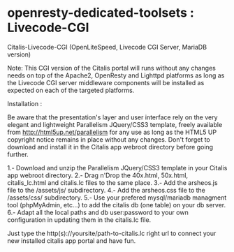 # openresty-dedicated-toolsets : Livecode-CGI
Citalis-Livecode-CGI (OpenLiteSpeed, Livecode CGI Server, MariaDB version)

Note: This CGI version of the Citalis portal will runs without any changes needs on top of the Apache2, OpenResty and Lighttpd platforms as long as the Livecode CGI server middleware components will be installed as expected on each of the targeted platforms.

Installation :

Be aware that the presentation's layer and user interface rely on the very elegant and lightweight Parallelism JQuery/CSS3 template, freely available from http://html5up.net/parallelism for any use as long as the HTML5 UP copyright notice remains in place without any changes. Don't forget to download and install it in the Citalis app webroot directory before going further.

1.- Download and unzip the Parallelism JQuery/CSS3 template in your Citalis app webroot directory.
2.- Drag n'Drop the 40x.html, 50x.html, citalis_lc.html and citalis.lc files to the same place.
3.- Add the arsheos.js file to the /assets/js/ subdirectory.
4.- Add the arsheos.css file to the /assets/css/ subdirectory.
5.- Use your prefered mysql/mariadb managment tool (phpMyAdmin, etc...) to add the citalis db (one table) on your db server. 
6.- Adapt all the local paths and db user:password to your own configuration in updating them in the citalis.lc file.

Just type the http(s)://yoursite/path-to-citalis.lc right url to connect your new installed citalis app portal and have fun.


